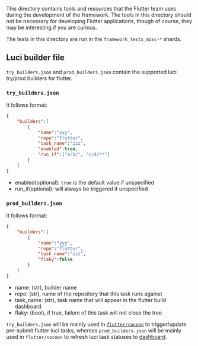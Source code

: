 This directory contains tools and resources that the Flutter team uses
during the development of the framework. The tools in this directory
should not be necessary for developing Flutter applications, though of
course, they may be interesting if you are curious.

The tests in this directory are run in the `framework_tests_misc-*`
shards.

## Luci builder file
`try_builders.json` and `prod_builders.json` contain the supported luci
try/prod builders for flutter.
### `try_builders.json`
It follows format:
```json
{
    "builders":[
        {
            "name":"yyy",
            "repo":"flutter",
            "task_name":"zzz",
            "enabled":true,
            "run_if":["a/b/", "c/d/**"]
        }
    ]
}
```
* enabled(optional): `true` is the default value if unspecified
* run_if(optional): will always be triggered if unspecified
### `prod_builders.json`
It follows format:
```json
{
    "builders":[
        {
            "name":"yyy",
            "repo":"flutter",
            "task_name":"zzz",
            "flaky":false
        }
    ]
}
```
* name: (str), builder name
* repo: (str), name of the repository that this task runs against
* task_name: (str), task name that will appear in the flutter build dashboard
* flaky: (bool), if true, failure of this task will not close the tree

`try_builders.json` will be mainly used in
[`flutter/cocoon`](https://github.com/flutter/cocoon) to trigger/update pre-submit
flutter luci tasks, whereas `prod_builders.json` will be mainly used in `flutter/cocoon`
to refresh luci task statuses to [dashboard](https://flutter-dashboard.appspot.com).
